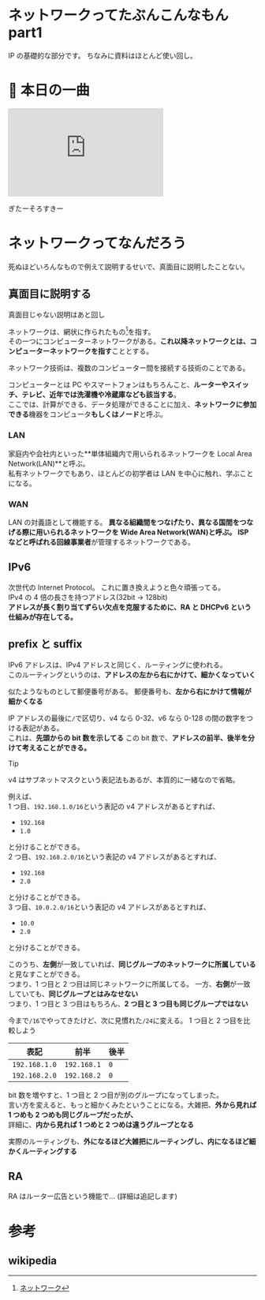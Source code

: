 # ネットワークってたぶんこんなもん part1

IP の基礎的な部分です。 ちなみに資料はほとんど使い回し。

# 🎵 本日の一曲

<iframe width="312" height="176" src="https://ext.nicovideo.jp/thumb/sm45071876" scrolling="no" style="border:solid 1px #ccc;" frameborder="0"><a href="https://www.nicovideo.jp/watch/sm45071876">ボトルワヴ / 一筆かもめ feat. 音街ウナ SV</a></iframe>

ぎたーそろすきー

# ネットワークってなんだろう

死ぬほどいろんなもので例えて説明するせいで、真面目に説明したことない。

## 真面目に説明する

真面目じゃない説明はあと回し

ネットワークは、網状に作られたもの[^w_network]を指す。  
その一つにコンピューターネットワークがある。**これ以降ネットワークとは、コンピューターネットワークを指す**こととする。

ネットワーク技術は、複数のコンピューター間を接続する技術のことである。

コンピューターとは PC やスマートフォンはもちろんこと、**ルーターやスイッチ、テレビ、近年では洗濯機や冷蔵庫なども該当する**。  
ここでは、計算ができる、データ処理ができることに加え、**ネットワークに参加できる**機器をコンピュータ**もしくはノード**と呼ぶ。

### LAN

家庭内や会社内といった**単体組織内で用いられるネットワークを Local Area Network(LAN)**と呼ぶ。  
私有ネットワークでもあり、ほとんどの初学者は LAN を中心に触れ、学ぶことになる。

### WAN

LAN の対義語として機能する。 **異なる組織間をつなげたり、異なる国間をつなげる際に用いられるネットワークを Wide Area Network(WAN)**と呼ぶ。
ISP などと呼ばれる**回線事業者**が管理するネットワークである。

## IPv6

次世代の Internet Protocol。 これに置き換えようと色々頑張ってる。  
IPv4 の 4 倍の長さを持つアドレス(32bit -> 128bit)  
**アドレスが長く割り当てずらい欠点を克服するために、RA と DHCPv6 という仕組みが存在してる。**

## prefix と suffix

IPv6 アドレスは、IPv4 アドレスと同じく、ルーティングに使われる。  
このルーティングというのは、**アドレスの左から右にかけて、細かくなっていく**

似たようなものとして郵便番号がある。 郵便番号も、**左から右にかけて情報が細かくなる**

IP アドレスの最後に`/`で区切り、v4 なら 0-32、v6 なら 0-128 の間の数字をつける表記がある。  
これは、**先頭からの bit 数を示してる** この bit 数で、**アドレスの前半、後半を分けて考えることができる。**

> [!TIP]
> v4 はサブネットマスクという表記法もあるが、本質的に一緒なので省略。

例えば、  
1 つ目、`192.168.1.0/16`という表記の v4 アドレスがあるとすれば、

- `192.168`
- `1.0`

と分けることができる。  
2 つ目、`192.168.2.0/16`という表記の v4 アドレスがあるとすれば、

- `192.168`
- `2.0`

と分けることができる。  
3 つ目、`10.0.2.0/16`という表記の v4 アドレスがあるとすれば、

- `10.0`
- `2.0`

と分けることができる。

このうち、**左側**が一致していれば、**同じグループのネットワークに所属している**と見なすことができる。  
つまり、1 つ目と 2 つ目は同じネットワークに所属してる。
一方、**右側**が一致していても、**同じグループとはみなせない**  
つまり、1 つ目と 3 つ目はもちろん、**2 つ目と 3 つ目も同じグループではない**

今まで`/16`でやってきたけど、次に見慣れた`/24`に変える。 1 つ目と 2 つ目を比較しよう

| 表記          | 前半        | 後半 |
| ------------- | ----------- | ---- |
| `192.168.1.0` | `192.168.1` | `0`  |
| `192.168.2.0` | `192.168.2` | `0`  |

bit 数を増やすと、1 つ目と 2 つ目が別のグループになってしまった。  
言い方を変えると、もっと細かくみたということになる。大雑把、**外から見れば 1 つめも 2 つめも同じグループだったが、**  
詳細に、**内から見れば 1 つめと 2 つめは違うグループとなる**

実際のルーティングも、**外になるほど大雑把にルーティングし、内になるほど細かくルーティングする**

## RA

RA はルーター広告という機能で...
(詳細は追記します)

# 参考

## wikipedia

[^w_network]: [ネットワーク](https://ja.wikipedia.org/wiki/ネットワーク)
